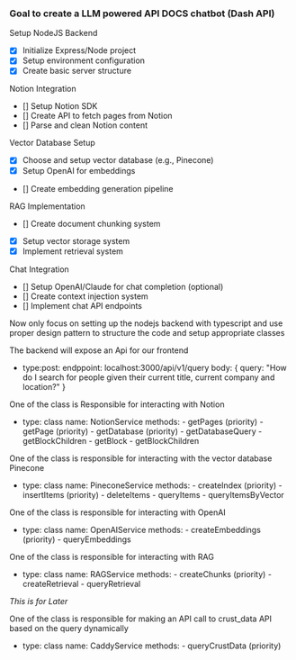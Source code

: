 ### Goal to create a LLM powered API DOCS chatbot (Dash API)

Setup NodeJS Backend

- [X] Initialize Express/Node project
- [X] Setup environment configuration
- [X] Create basic server structure

Notion Integration

- [] Setup Notion SDK
- [] Create API to fetch pages from Notion
- [] Parse and clean Notion content

Vector Database Setup

- [X] Choose and setup vector database (e.g., Pinecone)
- [X] Setup OpenAI for embeddings
- [] Create embedding generation pipeline

RAG Implementation

- [] Create document chunking system
- [X] Setup vector storage system
- [X] Implement retrieval system

Chat Integration

- [] Setup OpenAI/Claude for chat completion (optional)
- [] Create context injection system
- [] Implement chat API endpoints

Now only focus on setting up the nodejs backend with typescript and use proper design pattern to structure the code and setup appropriate classes

The backend will expose an Api for our frontend

- type:post:
  endppoint: localhost:3000/api/v1/query
  body: {
  query: "How do I search for people given their current title, current company and location?"
  }

One of the class is Responsible for interacting with Notion

- type: class
  name: NotionService
  methods: - getPages (priority) - getPage (priority) - getDatabase (priority) - getDatabaseQuery - getBlockChildren - getBlock - getBlockChildren

One of the class is responsible for interacting with the vector database Pinecone

- type: class
  name: PineconeService
  methods: - createIndex (priority) - insertItems (priority) - deleteItems - queryItems - queryItemsByVector

One of the class is responsible for interacting with OpenAI

- type: class
  name: OpenAIService
  methods: - createEmbeddings (priority) - queryEmbeddings

One of the class is responsible for interacting with RAG

- type: class
  name: RAGService
  methods: - createChunks (priority) - createRetrieval - queryRetrieval

_This is for Later_

One of the class is responsible for making an API call to crust_data API based on the query dynamically

- type: class
  name: CaddyService
  methods: - queryCrustData (priority)
